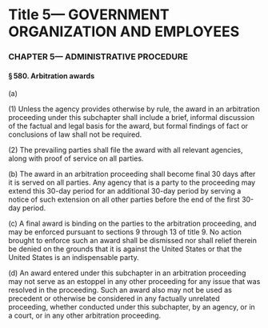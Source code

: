 
# Title 5— GOVERNMENT ORGANIZATION AND EMPLOYEES
### CHAPTER 5— ADMINISTRATIVE PROCEDURE
#### § 580. Arbitration awards

(a)

(1) Unless the agency provides otherwise by rule, the award in an arbitration proceeding under this subchapter shall include a brief, informal discussion of the factual and legal basis for the award, but formal findings of fact or conclusions of law shall not be required.

(2) The prevailing parties shall file the award with all relevant agencies, along with proof of service on all parties.

(b) The award in an arbitration proceeding shall become final 30 days after it is served on all parties. Any agency that is a party to the proceeding may extend this 30-day period for an additional 30-day period by serving a notice of such extension on all other parties before the end of the first 30-day period.

(c) A final award is binding on the parties to the arbitration proceeding, and may be enforced pursuant to sections 9 through 13 of title 9. No action brought to enforce such an award shall be dismissed nor shall relief therein be denied on the grounds that it is against the United States or that the United States is an indispensable party.

(d) An award entered under this subchapter in an arbitration proceeding may not serve as an estoppel in any other proceeding for any issue that was resolved in the proceeding. Such an award also may not be used as precedent or otherwise be considered in any factually unrelated proceeding, whether conducted under this subchapter, by an agency, or in a court, or in any other arbitration proceeding.
